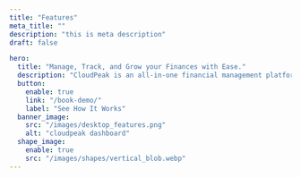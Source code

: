 ```yaml
---
title: "Features"
meta_title: ""
description: "this is meta description"
draft: false

hero:
  title: "Manage, Track, and Grow your Finances with Ease."
  description: "CloudPeak is an all-in-one financial management platform designed to simplify your financial life. From tracking expenses and setting budgets to planning for the future, our powerful tools and intuitive interface help you take control of your financial journey."
  button:
    enable: true
    link: "/book-demo/"
    label: "See How It Works"
  banner_image:
    src: "/images/desktop_features.png"
    alt: "cloudpeak dashboard"
  shape_image:
    enable: true
    src: "/images/shapes/vertical_blob.webp"
---
```

